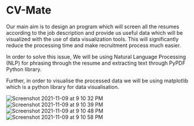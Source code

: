 # CV-Mate

Our main aim is to design an program which will screen all the resumes according to the job description and provide us useful data which will be visualized with the use of data visualization tools. This will significantly reduce the processing time and make recruitment process much easier. 

In order to solve this issue, We will be using Natural Language Processing (NLP) for phrasing through the resume and extracting text through PyPDF Python library.

Further, in order to visualise the processed data we will be using matplotlib which is a python library for data visualisation.


![Screenshot 2021-11-09 at 9 10 32 PM](https://user-images.githubusercontent.com/68161473/140956169-75dcf708-7c1f-4713-8802-5b617eaeb570.png)
![Screenshot 2021-11-09 at 9 10 39 PM](https://user-images.githubusercontent.com/68161473/140956195-391373f7-11c7-4b81-b1b5-cde93989cb01.png)
![Screenshot 2021-11-09 at 9 10 48 PM](https://user-images.githubusercontent.com/68161473/140956219-584442f2-9d57-45cc-b7f0-36453e7b3693.png)
![Screenshot 2021-11-09 at 9 10 58 PM](https://user-images.githubusercontent.com/68161473/140956244-318653b2-0e1a-4ec3-8f1d-365f64538216.png)
